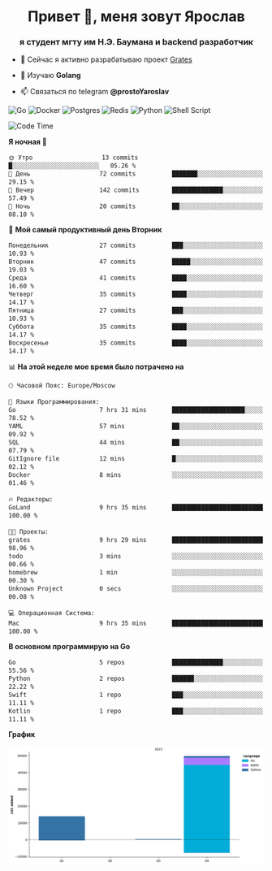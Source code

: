 <h1 align="center">Привет 👋, меня зовут Ярослав</h1>
<h3 align="center">я студент мгту им Н.Э. Баумана и 
backend разработчик</h3>

<!--[![Typing SVG](https://readme-typing-svg.herokuapp.com?color=%2336BCF7&lines=Computer+science+student)](https://git.io/typing-svg)
-->

<!--<p align="left"> <a href="https://github.com/ryo-ma/github-profile-trophy"><img src="https://github-profile-trophy.vercel.app/?username=passwordhash" alt="passwordhash" /></a> </p>-->

- 🔭 Сейчас я активно разрабатываю проект [Grates](https://github.com/passwordhash/grates)

- 🌱 Изучаю **Golang**

- 📫 Связаться по telegram **@prostoYaroslav**

![Go](https://img.shields.io/badge/go-%2300ADD8.svg?style=for-the-badge&logo=go&logoColor=white)
![Docker](https://img.shields.io/badge/docker-%230db7ed.svg?style=for-the-badge&logo=docker&logoColor=white)
![Postgres](https://img.shields.io/badge/postgres-%23316192.svg?style=for-the-badge&logo=postgresql&logoColor=white)
![Redis](https://img.shields.io/badge/redis-%23DD0031.svg?style=for-the-badge&logo=redis&logoColor=white)
![Python](https://img.shields.io/badge/python-3670A0?style=for-the-badge&logo=python&logoColor=ffdd54)
![Shell Script](https://img.shields.io/badge/shell_script-%23121011.svg?style=for-the-badge&logo=gnu-bash&logoColor=white)

<!--START_SECTION:waka-->
![Code Time](http://img.shields.io/badge/Code%20Time-15%20hrs%2013%20mins-blue)

**Я ночная 🦉** 

```text
🌞 Утро                   13 commits          █░░░░░░░░░░░░░░░░░░░░░░░░   05.26 % 
🌆 День                   72 commits          ███████░░░░░░░░░░░░░░░░░░   29.15 % 
🌃 Вечер                  142 commits         ██████████████░░░░░░░░░░░   57.49 % 
🌙 Ночь                   20 commits          ██░░░░░░░░░░░░░░░░░░░░░░░   08.10 % 
```
📅 **Мой самый продуктивный день Вторник** 

```text
Понедельник              27 commits          ███░░░░░░░░░░░░░░░░░░░░░░   10.93 % 
Вторник                  47 commits          █████░░░░░░░░░░░░░░░░░░░░   19.03 % 
Среда                    41 commits          ████░░░░░░░░░░░░░░░░░░░░░   16.60 % 
Четверг                  35 commits          ████░░░░░░░░░░░░░░░░░░░░░   14.17 % 
Пятница                  27 commits          ███░░░░░░░░░░░░░░░░░░░░░░   10.93 % 
Суббота                  35 commits          ████░░░░░░░░░░░░░░░░░░░░░   14.17 % 
Воскресенье              35 commits          ████░░░░░░░░░░░░░░░░░░░░░   14.17 % 
```


📊 **На этой неделе мое время было потрачено на** 

```text
🕑︎ Часовой Пояс: Europe/Moscow

💬 Языки Программирования: 
Go                       7 hrs 31 mins       ████████████████████░░░░░   78.52 % 
YAML                     57 mins             ██░░░░░░░░░░░░░░░░░░░░░░░   09.92 % 
SQL                      44 mins             ██░░░░░░░░░░░░░░░░░░░░░░░   07.79 % 
GitIgnore file           12 mins             █░░░░░░░░░░░░░░░░░░░░░░░░   02.12 % 
Docker                   8 mins              ░░░░░░░░░░░░░░░░░░░░░░░░░   01.46 % 

🔥 Редакторы: 
GoLand                   9 hrs 35 mins       █████████████████████████   100.00 % 

🐱‍💻 Проекты: 
grates                   9 hrs 29 mins       █████████████████████████   98.96 % 
todo                     3 mins              ░░░░░░░░░░░░░░░░░░░░░░░░░   00.66 % 
homebrew                 1 min               ░░░░░░░░░░░░░░░░░░░░░░░░░   00.30 % 
Unknown Project          0 secs              ░░░░░░░░░░░░░░░░░░░░░░░░░   00.08 % 

💻 Операционная Система: 
Mac                      9 hrs 35 mins       █████████████████████████   100.00 % 
```

**В основном программирую на Go** 

```text
Go                       5 repos             ██████████████░░░░░░░░░░░   55.56 % 
Python                   2 repos             ██████░░░░░░░░░░░░░░░░░░░   22.22 % 
Swift                    1 repo              ███░░░░░░░░░░░░░░░░░░░░░░   11.11 % 
Kotlin                   1 repo              ███░░░░░░░░░░░░░░░░░░░░░░   11.11 % 
```



**График**

![Lines of Code chart](https://raw.githubusercontent.com/passwordhash/passwordhash/main/assets/bar_graph.png)


<!--END_SECTION:waka-->

<!--
<p><img align="center" src="https://github-readme-stats.vercel.app/api/top-langs?username=passwordhash&show_icons=true&locale=en&layout=compact" alt="passwordhash" /></p>

<p><img align="center" src="https://github-readme-streak-stats.herokuapp.com/?user=passwordhash&" alt="passwordhash" /></p>-->

